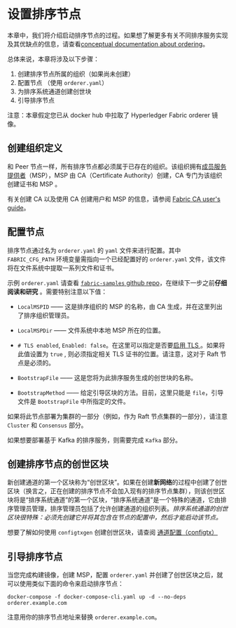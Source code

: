 # 设置排序节点

本章中，我们将介绍启动排序节点的过程。如果想了解更多有关不同排序服务实现及其优缺点的信息，请查看[conceptual documentation about ordering](./orderer/ordering_service.html)。

总体来说，本章将涉及以下步骤：

1. 创建排序节点所属的组织（如果尚未创建）
2. 配置节点 （使用 `orderer.yaml`）
3. 为排序系统通道创建创世块
4. 引导排序节点

注意：本章假定您已从 docker hub 中拉取了 Hyperledger Fabric orderer 镜像。

## 创建组织定义

和 Peer 节点一样，所有排序节点都必须属于已存在的组织。该组织拥有[成员服务提供者](./membership/membership.html)（MSP），MSP 由 CA（Certificate Authority）创建，CA 专门为该组织创建证书和 MSP 。

有关创建 CA 以及使用 CA 创建用户和 MSP 的信息，请参阅 [Fabric CA user's guide](https://hyperledger-fabric-ca.readthedocs.io/en/latest/users-guide.html)。

## 配置节点

排序节点通过名为 `orderer.yaml` 的 `yaml` 文件来进行配置。其中 `FABRIC_CFG_PATH` 环境变量需指向一个已经配置好的 `orderer.yaml` 文件，该文件将在文件系统中提取一系列文件和证书。

示例 `orderer.yaml` 请查看 [`fabric-samples` github repo](https://github.com/hyperledger/fabric/blob/release-2.0/sampleconfig/orderer.yaml)，在继续下一步之前**仔细阅读和研究** 。需要特别注意以下值：

* `LocalMSPID` —— 这是排序组织的 MSP 的名称，由 CA 生成，并在这里列出了排序组织管理员。

* `LocalMSPDir` —— 文件系统中本地 MSP 所在的位置。

*  `# TLS enabled`, `Enabled: false`。在这里可以指定是否要[启用 TLS ](enable_tls.html)。如果将此值设置为 `true` , 则必须指定相关 TLS 证书的位置。请注意，这对于 Raft 节点是必须的。

* `BootstrapFile` —— 这是您将为此排序服务生成的创世块的名称。

* `BootstrapMethod` —— 给定引导区块的方法。目前，这里只能是 `file`，引导文件是 `BootstrapFile` 中所指定的文件。

如果将此节点部署为集群的一部分（例如，作为 Raft 节点集群的一部分），请注意 `Cluster` 和 `Consensus` 部分。

如果想要部署基于 Kafka 的排序服务，则需要完成 `Kafka` 部分。

## 创建排序节点的创世区块

新创建通道的第一个区块称为“创世区块”。如果在创建**新网络**的过程中创建了创世区块（换言之，正在创建的排序节点不会加入现有的排序节点集群），则该创世区块将是“排序系统通道”的第一个区块，“排序系统通道”是一个特殊的通道，它由排序管理员管理，排序管理员包括了允许创建通道的组织列表。*排序系统通道的创世区块很特殊：必须先创建它并将其包含在节点的配置中，然后才能启动该节点。*

想要了解如何使用 `configtxgen` 创建创世区块，请查阅 [通道配置（configtx）](configtx.html)

## 引导排序节点

当您完成构建镜像，创建 MSP，配置 `orderer.yaml` 并创建了创世区块之后，就可以使用类似下面的命令来启动排序节点：

```
docker-compose -f docker-compose-cli.yaml up -d --no-deps orderer.example.com
```

注意用你的排序节点地址来替换 `orderer.example.com`。

<!--- Licensed under Creative Commons Attribution 4.0 International License
https://creativecommons.org/licenses/by/4.0/) -->
